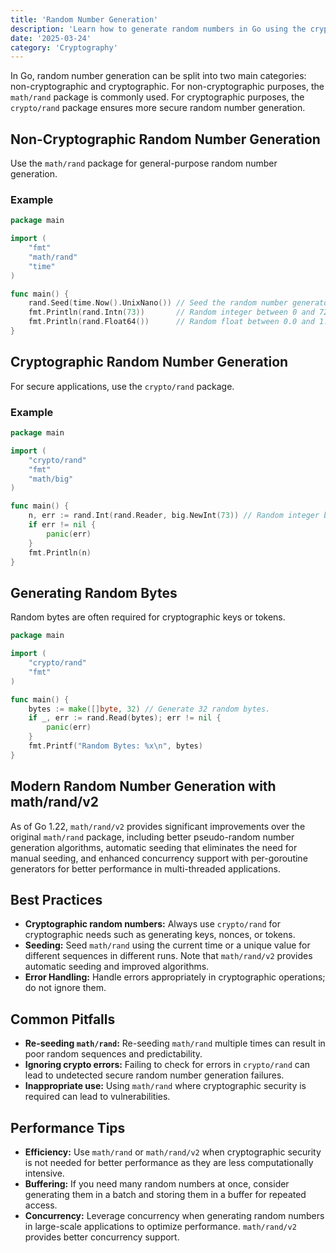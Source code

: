 ```yaml
---
title: 'Random Number Generation'
description: 'Learn how to generate random numbers in Go using the crypto and math packages for cryptographic and non-cryptographic purposes'
date: '2025-03-24'
category: 'Cryptography'
---
```


In Go, random number generation can be split into two main categories: non-cryptographic and cryptographic. For non-cryptographic purposes, the `math/rand` package is commonly used. For cryptographic purposes, the `crypto/rand` package ensures more secure random number generation.

## Non-Cryptographic Random Number Generation

Use the `math/rand` package for general-purpose random number generation.

### Example

```go
package main

import (
	"fmt"
	"math/rand"
	"time"
)

func main() {
	rand.Seed(time.Now().UnixNano()) // Seed the random number generator
	fmt.Println(rand.Intn(73))       // Random integer between 0 and 72.
	fmt.Println(rand.Float64())      // Random float between 0.0 and 1.0.
}
```

## Cryptographic Random Number Generation

For secure applications, use the `crypto/rand` package.

### Example

```go
package main

import (
	"crypto/rand"
	"fmt"
	"math/big"
)

func main() {
	n, err := rand.Int(rand.Reader, big.NewInt(73)) // Random integer between 0 and 72 (inclusive).
	if err != nil {
		panic(err)
	}
	fmt.Println(n)
}
```

## Generating Random Bytes

Random bytes are often required for cryptographic keys or tokens.

```go
package main

import (
	"crypto/rand"
	"fmt"
)

func main() {
	bytes := make([]byte, 32) // Generate 32 random bytes.
	if _, err := rand.Read(bytes); err != nil {
		panic(err)
	}
	fmt.Printf("Random Bytes: %x\n", bytes)
}
```

## Modern Random Number Generation with math/rand/v2

As of Go 1.22, `math/rand/v2` provides significant improvements over the original `math/rand` package, including better pseudo-random number generation algorithms, automatic seeding that eliminates the need for manual seeding, and enhanced concurrency support with per-goroutine generators for better performance in multi-threaded applications.

## Best Practices

- **Cryptographic random numbers:** Always use `crypto/rand` for cryptographic needs such as generating keys, nonces, or tokens.
- **Seeding:** Seed `math/rand` using the current time or a unique value for different sequences in different runs. Note that `math/rand/v2` provides automatic seeding and improved algorithms.
- **Error Handling:** Handle errors appropriately in cryptographic operations; do not ignore them.

## Common Pitfalls

- **Re-seeding `math/rand`:** Re-seeding `math/rand` multiple times can result in poor random sequences and predictability.
- **Ignoring crypto errors:** Failing to check for errors in `crypto/rand` can lead to undetected secure random number generation failures.
- **Inappropriate use:** Using `math/rand` where cryptographic security is required can lead to vulnerabilities.

## Performance Tips

- **Efficiency:** Use `math/rand` or `math/rand/v2` when cryptographic security is not needed for better performance as they are less computationally intensive.
- **Buffering:** If you need many random numbers at once, consider generating them in a batch and storing them in a buffer for repeated access.
- **Concurrency:** Leverage concurrency when generating random numbers in large-scale applications to optimize performance. `math/rand/v2` provides better concurrency support.